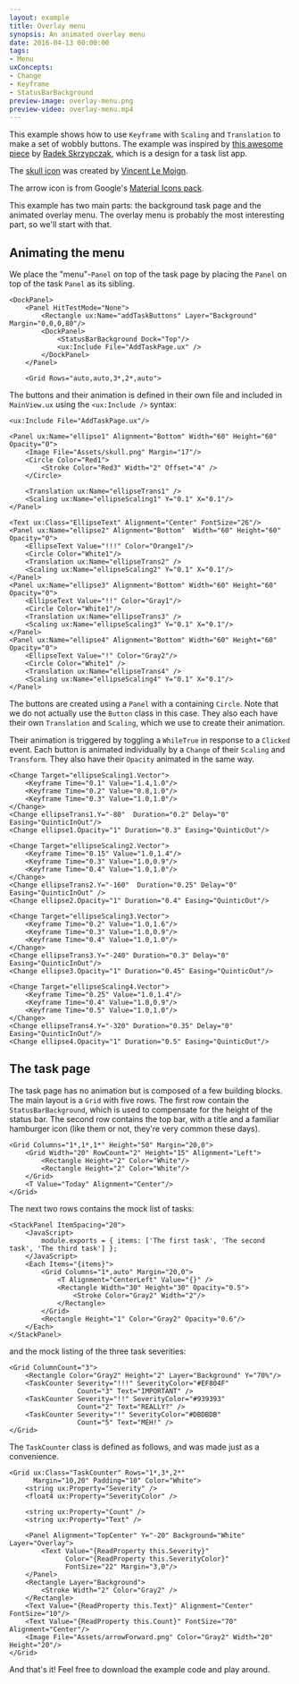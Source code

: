 ```yaml
---
layout: example
title: Overlay menu
synopsis: An animated overlay menu
date: 2016-04-13 00:00:00
tags:
- Menu
uxConcepts:
- Change
- Keyframe
- StatusBarBackground
preview-image: overlay-menu.png
preview-video: overlay-menu.mp4
---
```

This example shows how to use `Keyframe` with `Scaling` and `Translation` to make a set of wobbly buttons. The example was inspired by [this awesome piece](https://dribbble.com/shots/2493667-overlay-menu-Add-animation) by [Radek Skrzypczak](https://dribbble.com/Radziu), which is a design for a task list app.

The [skull icon](https://www.iconfinder.com/icons/185091/danger_death_delete_destroy_skull_streamline_icon) was created by [Vincent Le Moign](http://www.webalys.com/).

The arrow icon is from Google's [Material Icons pack](https://design.google.com/icons/).

This example has two main parts: the background task page and the animated overlay menu. The overlay menu is probably the most interesting part, so we'll start with that.

## Animating the menu

We place the "menu"-`Panel` on top of the task page by placing the `Panel` on top of the task `Panel` as its sibling.

<!-- snippet-begin:code/MainView.ux:AddTaskButtonpage -->

```
<DockPanel>
    <Panel HitTestMode="None">
        <Rectangle ux:Name="addTaskButtons" Layer="Background" Margin="0,0,0,80"/>
        <DockPanel>
            <StatusBarBackground Dock="Top"/>
            <ux:Include File="AddTaskPage.ux" />
        </DockPanel>
    </Panel>

    <Grid Rows="auto,auto,3*,2*,auto">
```

<!-- snippet-end -->

The buttons and their animation is defined in their own file and included in `MainView.ux` using the `<ux:Include />` syntax:

```
<ux:Include File="AddTaskPage.ux"/>
```

<!-- snippet-begin:code/AddTaskPage.ux:TheEllipses -->

```
<Panel ux:Name="ellipse1" Alignment="Bottom" Width="60" Height="60" Opacity="0">
    <Image File="Assets/skull.png" Margin="17"/>
    <Circle Color="Red1">
        <Stroke Color="Red3" Width="2" Offset="4" />
    </Circle>

    <Translation ux:Name="ellipseTrans1" />
    <Scaling ux:Name="ellipseScaling1" Y="0.1" X="0.1"/>
</Panel>

<Text ux:Class="EllipseText" Alignment="Center" FontSize="26"/>
<Panel ux:Name="ellipse2" Alignment="Bottom"  Width="60" Height="60" Opacity="0">
    <EllipseText Value="!!!" Color="Orange1"/>
    <Circle Color="White1"/>
    <Translation ux:Name="ellipseTrans2" />
    <Scaling ux:Name="ellipseScaling2" Y="0.1" X="0.1"/>
</Panel>
<Panel ux:Name="ellipse3" Alignment="Bottom" Width="60" Height="60" Opacity="0">
    <EllipseText Value="!!" Color="Gray1"/>
    <Circle Color="White1"/>
    <Translation ux:Name="ellipseTrans3" />
    <Scaling ux:Name="ellipseScaling3" Y="0.1" X="0.1"/>
</Panel>
<Panel ux:Name="ellipse4" Alignment="Bottom" Width="60" Height="60" Opacity="0">
    <EllipseText Value="!" Color="Gray2"/>
    <Circle Color="White1" />
    <Translation ux:Name="ellipseTrans4" />
    <Scaling ux:Name="ellipseScaling4" Y="0.1" X="0.1"/>
</Panel>
```

<!-- snippet-end -->

The buttons are created using a `Panel` with a containing `Circle`. Note that we do not actually use the `Button` class in this case. They also each have their own `Translation` and `Scaling`, which we use to create their animation.

Their animation is triggered by toggling a `WhileTrue` in response to a `Clicked` event. Each button is animated individually by a `Change` of their `Scaling` and `Transform`. They also have their `Opacity` animated in the same way.

<!-- snippet-begin:code/AddTaskPage.ux:TheButtonAnimations -->

```
<Change Target="ellipseScaling1.Vector">
    <Keyframe Time="0.1" Value="1.4,1.0"/>
    <Keyframe Time="0.2" Value="0.8,1.0"/>
    <Keyframe Time="0.3" Value="1.0,1.0"/>
</Change>
<Change ellipseTrans1.Y="-80"  Duration="0.2" Delay="0" Easing="QuinticInOut"/>
<Change ellipse1.Opacity="1" Duration="0.3" Easing="QuinticOut"/>

<Change Target="ellipseScaling2.Vector">
    <Keyframe Time="0.15" Value="1.0,1.4"/>
    <Keyframe Time="0.3" Value="1.0,0.9"/>
    <Keyframe Time="0.4" Value="1.0,1.0"/>
</Change>
<Change ellipseTrans2.Y="-160"  Duration="0.25" Delay="0" Easing="QuinticInOut" />
<Change ellipse2.Opacity="1" Duration="0.4" Easing="QuinticOut"/>

<Change Target="ellipseScaling3.Vector">
    <Keyframe Time="0.2" Value="1.0,1.6"/>
    <Keyframe Time="0.3" Value="1.0,0.9"/>
    <Keyframe Time="0.4" Value="1.0,1.0"/>
</Change>
<Change ellipseTrans3.Y="-240" Duration="0.3" Delay="0" Easing="QuinticInOut"/>
<Change ellipse3.Opacity="1" Duration="0.45" Easing="QuinticOut"/>

<Change Target="ellipseScaling4.Vector">
    <Keyframe Time="0.25" Value="1.0,1.4"/>
    <Keyframe Time="0.4" Value="1.0,0.9"/>
    <Keyframe Time="0.5" Value="1.0,1.0"/>
</Change>
<Change ellipseTrans4.Y="-320" Duration="0.35" Delay="0" Easing="QuinticInOut"/>
<Change ellipse4.Opacity="1" Duration="0.5" Easing="QuinticOut"/>
```

<!-- snippet-end -->

## The task page

The task page has no animation but is composed of a few building blocks. The main layout is a `Grid` with five rows. The first row contain the `StatusBarBackground`, which is used to compensate for the height of the status bar. The second row contains the top bar, with a title and a familiar hamburger icon (like them or not, they're very common these days).

<!-- snippet-begin:code/MainView.ux:TopBar -->

```
<Grid Columns="1*,1*,1*" Height="50" Margin="20,0">
    <Grid Width="20" RowCount="2" Height="15" Alignment="Left">
        <Rectangle Height="2" Color="White"/>
        <Rectangle Height="2" Color="White"/>
    </Grid>
    <T Value="Today" Alignment="Center"/>
</Grid>
```

<!-- snippet-end -->

The next two rows contains the mock list of tasks:

<!-- snippet-begin:code/MainView.ux:TheTaskList -->

```
<StackPanel ItemSpacing="20">
    <JavaScript>
        module.exports = { items: ['The first task', 'The second task', 'The third task'] };
    </JavaScript>
    <Each Items="{items}">
        <Grid Columns="1*,auto" Margin="20,0">
            <T Alignment="CenterLeft" Value="{}" />
            <Rectangle Width="30" Height="30" Opacity="0.5">
                <Stroke Color="Gray2" Width="2"/>
            </Rectangle>
        </Grid>
        <Rectangle Height="1" Color="Gray2" Opacity="0.6"/>
    </Each>
</StackPanel>
```

<!-- snippet-end -->

and the mock listing of the three task severities:

<!-- snippet-begin:code/MainView.ux:TaskCounterItems -->

```
<Grid ColumnCount="3">
    <Rectangle Color="Gray2" Height="2" Layer="Background" Y="70%"/>
    <TaskCounter Severity="!!!" SeverityColor="#EF804F"
                 Count="3" Text="IMPORTANT" />
    <TaskCounter Severity="!!" SeverityColor="#939393"
                 Count="2" Text="REALLY?" />
    <TaskCounter Severity="!" SeverityColor="#DBDBDB"
                 Count="5" Text="MEH!" />
</Grid>
```

<!-- snippet-end -->

The `TaskCounter` class is defined as follows, and was made just as a convenience.

<!-- snippet-begin:code/TaskCounter.ux:TaskCounterClass -->

```
<Grid ux:Class="TaskCounter" Rows="1*,3*,2*"
      Margin="10,20" Padding="10" Color="White">
    <string ux:Property="Severity" />
    <float4 ux:Property="SeverityColor" />

    <string ux:Property="Count" />
    <string ux:Property="Text" />

    <Panel Alignment="TopCenter" Y="-20" Background="White" Layer="Overlay">
        <Text Value="{ReadProperty this.Severity}"
              Color="{ReadProperty this.SeverityColor}"
              FontSize="22" Margin="3,0"/>
    </Panel>
    <Rectangle Layer="Background">
        <Stroke Width="2" Color="Gray2" />
    </Rectangle>
    <Text Value="{ReadProperty this.Text}" Alignment="Center" FontSize="10"/>
    <Text Value="{ReadProperty this.Count}" FontSize="70" Alignment="Center"/>
    <Image File="Assets/arrowForward.png" Color="Gray2" Width="20" Height="20"/>
</Grid>
```

<!-- snippet-end -->

And that's it! Feel free to download the example code and play around.
